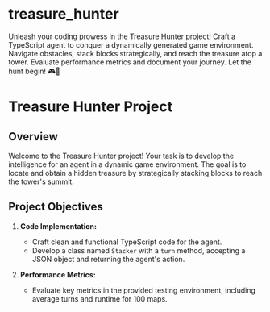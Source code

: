 # treasure_hunter
Unleash your coding prowess in the Treasure Hunter project! Craft a TypeScript agent to conquer a dynamically generated game environment. Navigate obstacles, stack blocks strategically, and reach the treasure atop a tower. Evaluate performance metrics and document your journey. Let the hunt begin! 🎮💎
# Treasure Hunter Project

## Overview
Welcome to the Treasure Hunter project! Your task is to develop the intelligence for an agent in a dynamic game environment. The goal is to locate and obtain a hidden treasure by strategically stacking blocks to reach the tower's summit.

## Project Objectives
1. **Code Implementation:**
   - Craft clean and functional TypeScript code for the agent.
   - Develop a class named `Stacker` with a `turn` method, accepting a JSON object and returning the agent's action.

2. **Performance Metrics:**
   - Evaluate key metrics in the provided testing environment, including average turns and runtime for 100 maps.
